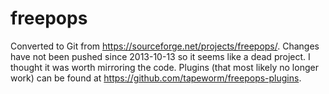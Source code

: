 # freepops
Converted to Git from https://sourceforge.net/projects/freepops/. Changes have not been pushed since 2013-10-13 so it seems like a dead project.
I thought it was worth mirroring the code. Plugins (that most likely no longer work) can be found at https://github.com/tapeworm/freepops-plugins.
